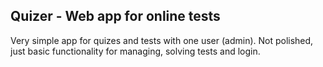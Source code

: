 ## Quizer - Web app for online tests

Very simple app for quizes and tests with one user (admin). Not polished, just basic functionality for managing, solving tests and login.